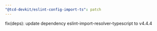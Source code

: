 ```yaml
---
"@tcd-devkit/eslint-config-import-ts": patch
---
```


fix(deps): update dependency eslint-import-resolver-typescript to v4.4.4
